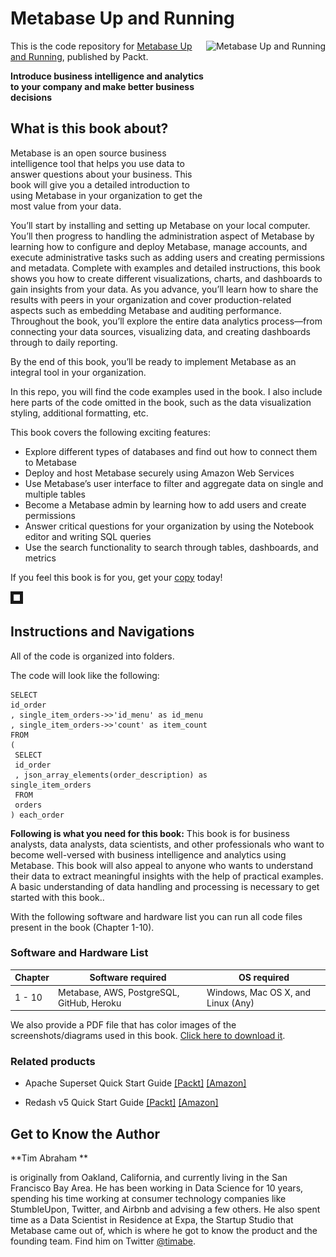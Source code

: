 # Metabase Up and Running

<a href="https://www.packtpub.com/product/metabase-up-and-running/9781800202313?utm_source=github&utm_medium=repository&utm_campaign=9781800202313"><img src="https://static.packt-cdn.com/products/9781800202313/cover/smaller" alt="Metabase Up and Running" height="256px" align="right"></a>

This is the code repository for [Metabase Up and Running](https://www.packtpub.com/product/metabase-up-and-running/9781800202313?utm_source=github&utm_medium=repository&utm_campaign=9781800202313), published by Packt.

**Introduce business intelligence and analytics to your company and make better business decisions**

## What is this book about?
Metabase is an open source business intelligence tool that helps you use data to answer questions about your business. This book will give you a detailed introduction to using
Metabase in your organization to get the most value from your data.

You’ll start by installing and setting up Metabase on your local computer. You’ll then progress to handling the administration aspect of Metabase by learning how to configure and deploy Metabase, manage accounts, and execute administrative tasks such as adding users and creating permissions and metadata. Complete with examples and detailed instructions, this book shows you how to create different visualizations, charts, and dashboards to gain insights from your data. As you advance, you’ll learn how to share the results with peers in your organization and cover production-related aspects such as embedding Metabase and auditing performance. Throughout the book, you’ll explore the entire data analytics process—from connecting your data sources, visualizing data, and creating dashboards through to daily reporting.

By the end of this book, you’ll be ready to implement Metabase as an integral tool in your organization.

In this repo, you will find the code examples used in the book. I also include here parts of the code omitted in the book, such as the data visualization styling, additional formatting, etc.

This book covers the following exciting features: 
* Explore different types of databases and find out how to connect them to Metabase
* Deploy and host Metabase securely using Amazon Web Services
* Use Metabase’s user interface to filter and aggregate data on single and multiple tables
* Become a Metabase admin by learning how to add users and create permissions
* Answer critical questions for your organization by using the Notebook editor and writing SQL queries
* Use the search functionality to search through tables, dashboards, and metrics

If you feel this book is for you, get your [copy](https://www.amazon.com/dp/1800202318) today!

<a href="https://www.packtpub.com/?utm_source=github&utm_medium=banner&utm_campaign=GitHubBanner"><img src="https://raw.githubusercontent.com/PacktPublishing/GitHub/master/GitHub.png" alt="https://www.packtpub.com/" border="5" /></a>

## Instructions and Navigations
All of the code is organized into folders.

The code will look like the following:
```
SELECT
id_order
, single_item_orders->>'id_menu' as id_menu
, single_item_orders->>'count' as item_count
FROM
(
 SELECT
 id_order
 , json_array_elements(order_description) as
single_item_orders
 FROM
 orders
) each_order

```

**Following is what you need for this book:**
This book is for business analysts, data analysts, data scientists, and other professionals who want to become well-versed with business intelligence and analytics using Metabase. This book will also appeal to anyone who wants to understand their data to extract meaningful insights with the help of practical examples. A basic understanding of data handling and processing is necessary to get started with this book.. 

With the following software and hardware list you can run all code files present in the book (Chapter 1-10).

### Software and Hardware List

| Chapter  | Software required                                                                    | OS required                        |
| -------- | -------------------------------------------------------------------------------------| -----------------------------------|
| 1 - 10   |   Metabase, AWS, PostgreSQL, GitHub, Heroku                              						| Windows, Mac OS X, and Linux (Any) |


We also provide a PDF file that has color images of the screenshots/diagrams used in this book. [Click here to download it](https://static.packt-cdn.com/downloads/9781800202313_ColorImages.pdf).


### Related products <Other books you may enjoy>
* Apache Superset Quick Start Guide [[Packt]](https://www.packtpub.com/product/apache-superset-quick-start-guide/9781788992244) [[Amazon]](https://www.amazon.com/dp/1788992245)

* Redash v5 Quick Start Guide [[Packt]](https://www.packtpub.com/product/redash-v5-quick-start-guide/9781788996167) [[Amazon]](https://www.amazon.com/dp/178899616X)

## Get to Know the Author
**Tim Abraham ** 

is originally from Oakland, California, and currently living in the San Francisco Bay Area. He has been working in Data Science for 10 years, spending his time working at consumer technology companies like StumbleUpon, Twitter, and Airbnb and advising a few others. He also spent time as a Data Scientist in Residence at Expa, the Startup Studio that Metabase came out of, which is where he got to know the product and the founding team. Find him on Twitter [@timabe](https://twitter.com/timabe).

